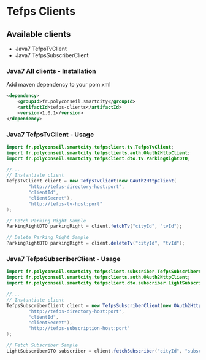 # Tefps Clients

## Available clients

- Java7 TefpsTvClient
- Java7 TefpsSubscriberClient

### Java7 All clients - Installation

Add maven dependency to your pom.xml

```xml
<dependency>
    <groupId>fr.polyconseil.smartcity</groupId>
    <artifactId>tefps-clients</artifactId>
    <version>1.0.1</version>
</dependency>
```


### Java7 TefpsTvClient - Usage

```java
import fr.polyconseil.smartcity.tefpsclient.tv.TefpsTvClient;
import fr.polyconseil.smartcity.tefpsclients.auth.OAuth2HttpClient;
import fr.polyconseil.smartcity.tefpsclient.dto.tv.ParkingRightDTO;

//...
// Instantiate client
TefpsTvClient client = new TefpsTvClient(new OAuth2HttpClient(
        "http://tefps-directory-host:port",
        "clientId",
        "clientSecret"),
        "http://tefps-tv-host:port"
);

// Fetch Parking Right Sample
ParkingRightDTO parkingRight = client.fetchTv("cityId", "tvId");

// Delete Parking Right Sample
ParkingRightDTO parkingRight = client.deleteTv("cityId", "tvId");
```


### Java7 TefpsSubscriberClient - Usage

```java
import fr.polyconseil.smartcity.tefpsclient.subscriber.TefpsSubscriberClient;
import fr.polyconseil.smartcity.tefpsclients.auth.OAuth2HttpClient;
import fr.polyconseil.smartcity.tefpsclient.dto.subscriber.LightSubscriberDTO;

//...
// Instantiate client
TefpsSubscriberClient client = new TefpsSubscriberClient(new OAuth2HttpClient(
        "http://tefps-directory-host:port",
        "clientId",
        "clientSecret"),
        "http://tefps-subscription-host:port"
);

// Fetch Subscriber Sample
LightSubscriberDTO subscriber = client.fetchSubscriber("cityId", "subscriberId");
```